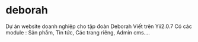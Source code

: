 # deborah
Dự án website doanh nghiệp cho tập đoàn Deborah 
Viết trên Yii2.0.7
Có các module : Sản phẩm, Tin tức, Các trang riêng, Admin cms....
